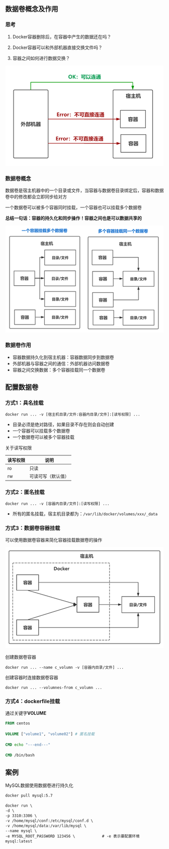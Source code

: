## 数据卷概念及作用

### 思考

1. Docker容器删除后，在容器中产生的数据还在吗？

2. Docker容器可以和外部机器直接交换文件吗？

3. 容器之间如何进行数据交换？

![](./images/image-20200327225623622.png)

### 数据卷概念

数据卷是宿主机器中的一个目录或文件，当容器与数据卷目录绑定后，容器和数据卷中的修改都会立即同步给对方

一个数据卷可以被多个容器同时挂载，一个容器也可以挂载多个数据卷

**总结一句话：容器的持久化和同步操作！容器之间也是可以数据共享的**

![](./images/image-20200327230654580.png)

### 数据卷作用

* 容器数据持久化到宿主机器：容器数据同步到数据卷
* 外部机器与容器之间的通信：外部机器访问数据卷
* 容器之间交换数据：多个容器挂载同一个数据卷



## 配置数据卷

### 方式1：具名挂载

```shell
docker run ... -v [宿主机目录/文件:容器内目录/文件]:[读写权限] ...
```

* 目录必须是绝对路径，如果目录不存在则会自动创建
* 一个容器可以挂载多个数据卷
* 一个数据卷可以被多个容器挂载

关于读写权限

| 读写权限 | 说明               |
| -------- | ------------------ |
| ro       | 只读               |
| rw       | 可读可写（默认值） |

### 方式2：匿名挂载

```shell
docker run ... -v [容器内目录/文件]:[读写权限] ...
```

* 所有的匿名挂载，宿主机目录都为：`/var/lib/docker/volumes/xxx/_data`

### 方式3：数据卷容器挂载

可以使用数据卷容器来简化容器挂载数据卷的操作

![](./images/image-20200327231322463.png)

创建数据卷容器

```shell
docker run ... --name c_volumn -v [容器内目录/文件] ...
```

创建容器时连接数据卷容器

```shell
docker run ... --volumnes-from c_volumn ...
```

### 方式4：dockerfile挂载

通过关键字**VOLUME**

```dockerfile
FROM centos

VOLUME ["volume1", "volume02"] # 匿名挂载

CMD echo "---end---"

CMD /bin/bash
```



## 案例

MySQL数据使用数据卷进行持久化

```shell
docker pull mysql:5.7

docker run \
-d \
-p 3310:3306 \
-v /home/mysql/conf:/etc/mysql/conf.d \ 
-v /home/mysql/data:/var/lib/mysql \
--name mysql \
-e MYSQL_ROOT_PASSWORD 123456 \            # -e 表示要配置环境
mysql:latest
```

